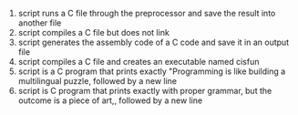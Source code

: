 1) script runs a C file through the preprocessor and save the result into another file
2) script compiles a C file but does not link
3) script generates the assembly code of a C code and save it in an output file
4) script compiles a C file and creates an executable named cisfun
5) script is a C program that prints exactly "Programming is like building a multilingual puzzle, followed by a new line
6) script is C program that prints exactly with proper grammar, but the outcome is a piece of art,, followed by a new line
